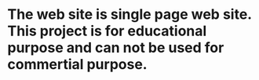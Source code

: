 # The web site is single page web site. This project is for educational purpose and can not be used for commertial purpose.
